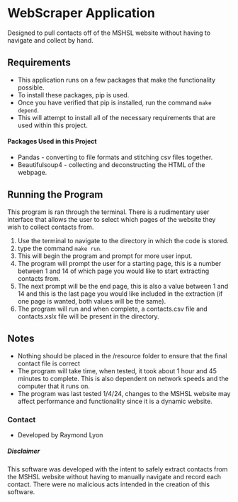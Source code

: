 # WebScraper Application
Designed to pull contacts off of the MSHSL website without having to navigate and collect by hand.

## Requirements
- This application runs on a few packages that make the functionality possible.
- To install these packages, pip is used.
- Once you have verified that pip is installed, run the command ```make depend```.
- This will attempt to install all of the necessary requirements that are used within this project.

#### Packages Used in this Project
- Pandas - converting to file formats and stitching csv files together.
- Beautifulsoup4 - collecting and deconstructing the HTML of the webpage.

## Running the Program
This program is ran through the terminal. There is a rudimentary user interface that allows the user to select which pages of the website they wish to collect contacts from.

1. Use the terminal to navigate to the directory in which the code is stored.
2. type the command ```make run```.
3. This will begin the program and prompt for more user input.
4. The program will prompt the user for a starting page, this is a number between 1 and 14 of which page you would like to start extracting contacts from.
5. The next prompt will be the end page, this is also a value between 1 and 14 and this is the last page you would like included in the extraction (if one page is wanted, both values will be the same).
6. The program will run and when complete, a contacts.csv file and contacts.xslx file will be present in the directory.

## Notes
- Nothing should be placed in the /resource folder to ensure that the final contact file is correct
- The program will take time, when tested, it took about 1 hour and 45 minutes to complete. This is also dependent on network speeds and the computer that it runs on.
- The program was last tested 1/4/24, changes to the MSHSL website may affect performance and functionality since it is a dynamic website.

### Contact
- Developed by Raymond Lyon

##### Disclaimer
This software was developed with the intent to safely extract contacts from the MSHSL website without having to manually navigate and record each contact. There were no malicious acts intended in the creation of this software. 
